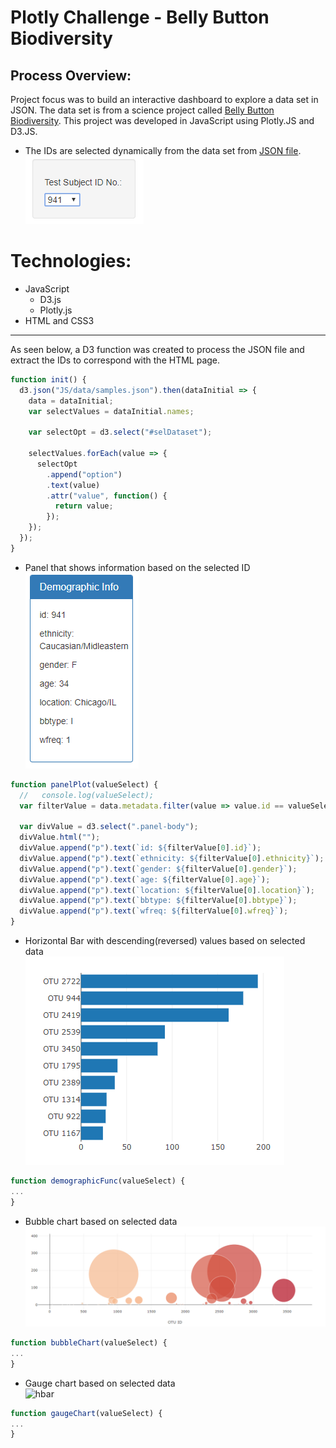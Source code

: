 # Plotly Challenge - Belly Button Biodiversity

## Process Overview:

Project focus was to build an interactive dashboard to explore a data set in JSON. The data set is from a science project called [Belly Button Biodiversity](http://robdunnlab.com/projects/belly-button-biodiversity/results-and-data/). 
This project was developed in JavaScript using Plotly.JS and D3.JS.

* The IDs are selected dynamically from the data set from [JSON file](/JS/data/samples.json).<br>
![doc](/images/select_ID.png)<br>

# Technologies:
* JavaScript
  * D3.js
  * Plotly.js
* HTML and CSS3
-----------
As seen below, a D3 function was created to process the JSON file and extract the IDs to correspond with the HTML page.
<br>
```JavaScript
function init() {
  d3.json("JS/data/samples.json").then(dataInitial => {
    data = dataInitial;
    var selectValues = dataInitial.names;

    var selectOpt = d3.select("#selDataset");

    selectValues.forEach(value => {
      selectOpt
        .append("option")
        .text(value)
        .attr("value", function() {
          return value;
        });
    });
  });
}
```

* Panel that shows information based on the selected ID<br>
![panel](/images/panel.png) <br>
```JavaScript
function panelPlot(valueSelect) {
  //   console.log(valueSelect);
  var filterValue = data.metadata.filter(value => value.id == valueSelect);

  var divValue = d3.select(".panel-body");
  divValue.html("");
  divValue.append("p").text(`id: ${filterValue[0].id}`);
  divValue.append("p").text(`ethnicity: ${filterValue[0].ethnicity}`);
  divValue.append("p").text(`gender: ${filterValue[0].gender}`);
  divValue.append("p").text(`age: ${filterValue[0].age}`);
  divValue.append("p").text(`location: ${filterValue[0].location}`);
  divValue.append("p").text(`bbtype: ${filterValue[0].bbtype}`);
  divValue.append("p").text(`wfreq: ${filterValue[0].wfreq}`);
}
```
* Horizontal Bar with descending(reversed) values based on selected data<br>
![hbar](/images/horizontal_bar.png) <br>
```JavaScript
function demographicFunc(valueSelect) {
...
}
```
* Bubble chart based on selected data<br>
![hbar](/images/bubble_chart.png) <br>
```JavaScript
function bubbleChart(valueSelect) {
...
}
```

* Gauge chart based on selected data<br>
![hbar](/images/gaugechart.PNG) <br>
```JavaScript
function gaugeChart(valueSelect) {
...
}
```

